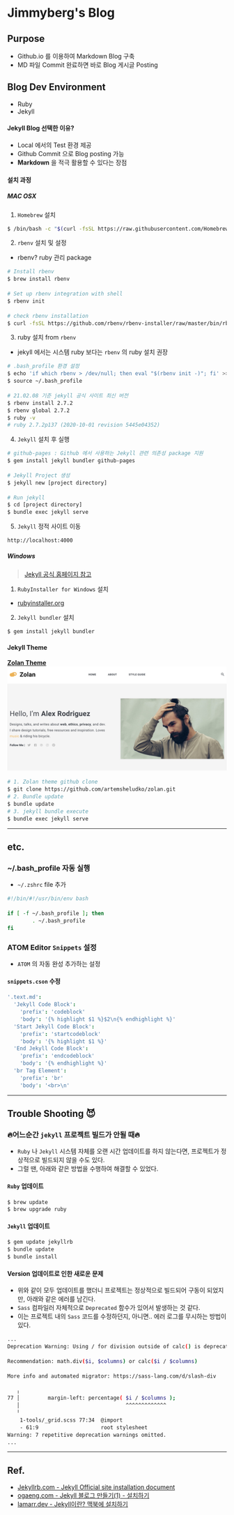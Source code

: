# Jimmyberg's Blog
## Purpose
* Github.io 를 이용하여 Markdown Blog 구축
* MD 파일 Commit 완료하면 바로 Blog 게시글 Posting

## Blog Dev Environment
* Ruby
* Jekyll

#### Jekyll Blog 선택한 이유?
* Local 에서의 Test 환경 제공
* Github Commit 으로 Blog posting 가능
* **Markdown** 을 적극 활용할 수 있다는 장점

#### 설치 과정
##### MAC OSX
1. `Homebrew` 설치
```bash
$ /bin/bash -c "$(curl -fsSL https://raw.githubusercontent.com/Homebrew/install/HEAD/install.sh)"
```
2. `rbenv` 설치 및 설정
*  rbenv? ruby 관리 package
```bash
# Install rbenv
$ brew install rbenv

# Set up rbenv integration with shell
$ rbenv init

# check rbenv installation
$ curl -fsSL https://github.com/rbenv/rbenv-installer/raw/master/bin/rbenv-doctor | bash
```
3. ruby 설치 from `rbenv`
* jekyll 에서는 시스템 ruby 보다는 `rbenv` 의 ruby 설치 권장
```bash
# .bash_profile 환경 설정
$ echo 'if which rbenv > /dev/null; then eval "$(rbenv init -)"; fi' >> ~/.bash_profile
$ source ~/.bash_profile

# 21.02.08 기준 jekyll 공식 사이트 최신 버전
$ rbenv install 2.7.2
$ rbenv global 2.7.2
$ ruby -v
# ruby 2.7.2p137 (2020-10-01 revision 5445e04352)
```
4. `Jekyll` 설치 후 실행
```bash
# github-pages : Github 에서 사용하는 Jekyll 관련 의존성 package 지원
$ gem install jekyll bundler github-pages

# Jekyll Project 생성
$ jekyll new [project directory]

# Run jekyll
$ cd [project directory]
$ bundle exec jekyll serve
```
5. `Jekyll` 정적 사이트 이동
```http
http://localhost:4000
```

##### Windows
> [Jekyll 공식 홈페이지 참고](https://jekyllrb-ko.github.io/docs/installation/windows/)
1. `RubyInstaller for Windows` 설치
* [rubyinstaller.org](https://rubyinstaller.org/)
2. `Jekyll bundler` 설치
```bash
$ gem install jekyll bundler
```

#### Jekyll Theme
**[Zolan Theme](http://jekyllthemes.org/themes/zolan/)**
![Zolan Theme home](/images/zolan-jekyll-theme.png)

```bash
# 1. Zolan theme github clone
$ git clone https://github.com/artemsheludko/zolan.git
# 2. Bundle update
$ bundle update
# 3. jekyll bundle execute
$ bundle exec jekyll serve
```

---

## etc.
### ~/.bash_profile 자동 실행
* `~/.zshrc` file 추가
```bash
#!/bin/#!/usr/bin/env bash

if [ -f ~/.bash_profile ]; then
        . ~/.bash_profile
fi
```

### ATOM Editor `Snippets` 설정
- `ATOM` 의 자동 완성 추가하는 설정

#### `snippets.cson` 수정
```cson
'.text.md':
  'Jekyll Code Block':
    'prefix': 'codeblock'
    'body': '{% highlight $1 %}$2\n{% endhighlight %}'
  'Start Jekyll Code Block':
    'prefix': 'startcodeblock'
    'body': '{% highlight $1 %}'
  'End Jekyll Code Block':
    'prefix': 'endcodeblock'
    'body': '{% endhighlight %}'
  'br Tag Element':
    'prefix': 'br'
    'body': '<br>\n'
```

---

## Trouble Shooting 😈

### 🔥어느순간 `jekyll` 프로젝트 빌드가 안될 때🔥
- `Ruby` 나 `Jekyll` 시스템 자체를 오랜 시간 업데이트를 하지 않는다면, 프로젝트가 정상적으로 빌드되지 않을 수도 있다.
- 그럴 땐, 아래와 같은 방법을 수행하여 해결할 수 있었다.

#### `Ruby` 업데이트

```bash
$ brew update
$ brew upgrade ruby
```

#### `Jekyll` 업데이트

```bash
$ gem update jekyllrb
$ bundle update
$ bundle install
```

#### Version 업데이트로 인한 새로운 문제
- 위와 같이 모두 업데이트를 했더니 프로젝트는 정상적으로 빌드되어 구동이 되었지만, 아래와 같은 에러를 남긴다.
- `Sass` 컴파일러 자체적으로 `Deprecated` 함수가 있어서 발생하는 것 같다.
- 이는 프로젝트 내의 `Sass` 코드를 수정하던지, 아니면.. 에러 로그를 무시하는 방법이 있다.

```bash
...
Deprecation Warning: Using / for division outside of calc() is deprecated and will be removed in Dart Sass 2.0.0.

Recommendation: math.div($i, $columns) or calc($i / $columns)

More info and automated migrator: https://sass-lang.com/d/slash-div

   ╷
77 │         margin-left: percentage( $i / $columns );
   │                                  ^^^^^^^^^^^^^
   ╵
    1-tools/_grid.scss 77:34  @import
    - 61:9                    root stylesheet
Warning: 7 repetitive deprecation warnings omitted.
...
```

---

## Ref.
* [Jekyllrb.com - Jekyll Official site installation document](https://jekyllrb.com/docs/installation/macos/)
* [ogaeng.com - Jekyll 블로그 만들기(1) - 설치하기](https://ogaeng.com/jekyll-blog-install/)
* [lamarr.dev - Jekyll이란? 맥북에 설치하기](https://lamarr.dev/jekyll/2020/03/03/01.html)
